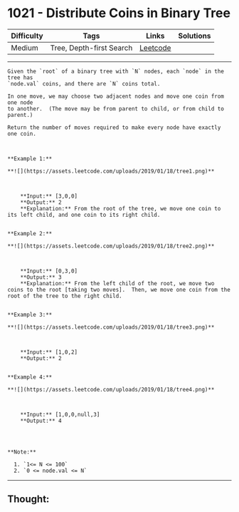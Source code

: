 # 1021 - Distribute Coins in Binary Tree

Difficulty  | Tags | Links | Solutions
----------- | ---- | ----- | -----
Medium | Tree, Depth-first Search | [Leetcode](https://leetcode.com/problems/distribute-coins-in-binary-tree/description/) |


-----------

```
Given the `root` of a binary tree with `N` nodes, each `node` in the tree has
`node.val` coins, and there are `N` coins total.

In one move, we may choose two adjacent nodes and move one coin from one node
to another.  (The move may be from parent to child, or from child to parent.)

Return the number of moves required to make every node have exactly one coin.



**Example 1:**

**![](https://assets.leetcode.com/uploads/2019/01/18/tree1.png)**

    
    
    **Input:** [3,0,0]
    **Output:** 2
    **Explanation:** From the root of the tree, we move one coin to its left child, and one coin to its right child.
    

**Example 2:**

**![](https://assets.leetcode.com/uploads/2019/01/18/tree2.png)**

    
    
    **Input:** [0,3,0]
    **Output:** 3
    **Explanation:** From the left child of the root, we move two coins to the root [taking two moves].  Then, we move one coin from the root of the tree to the right child.
    

**Example 3:**

**![](https://assets.leetcode.com/uploads/2019/01/18/tree3.png)**

    
    
    **Input:** [1,0,2]
    **Output:** 2
    

**Example 4:**

**![](https://assets.leetcode.com/uploads/2019/01/18/tree4.png)**

    
    
    **Input:** [1,0,0,null,3]
    **Output:** 4
    



**Note:**

  1. `1<= N <= 100`
  2. `0 <= node.val <= N`
```

-----------

## Thought:
